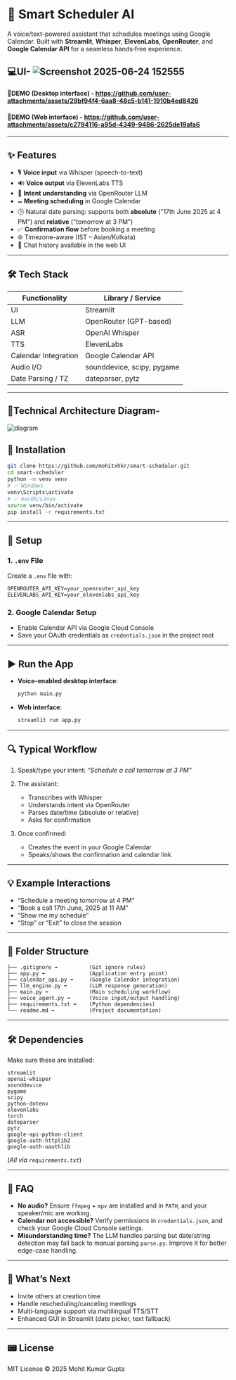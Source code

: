 # 🤖 Smart Scheduler AI

A voice/text-powered assistant that schedules meetings using Google Calendar. Built with **Streamlit**, **Whisper**, **ElevenLabs**, **OpenRouter**, and **Google Calendar API** for a seamless hands‑free experience.

## 💻UI- ![Screenshot 2025-06-24 152555](https://github.com/user-attachments/assets/f5d77b5c-e82d-4bb1-a2fc-d532b6d4a043)

#### 📸DEMO (Desktop interface) -  https://github.com/user-attachments/assets/29bf94f4-6aa8-48c5-b141-1910b4ed8426

#### 📸DEMO (Web interface) - https://github.com/user-attachments/assets/c2794116-a95d-4349-9486-2625de19afa6

---



## ✨ Features

* 🎙️ **Voice input** via Whisper (speech-to-text)
* 🔊 **Voice output** via ElevenLabs TTS
* 🧠 **Intent understanding** via OpenRouter LLM
* 🗕️ **Meeting scheduling** in Google Calendar
* 🕒 Natural date parsing: supports both **absolute** ("17th June 2025 at 4 PM") and **relative** ("tomorrow at 3 PM")
* ✅ **Confirmation flow** before booking a meeting
* 🌐 Timezone-aware (IST – Asian/Kolkata)
* 💬 Chat history available in the web UI

---

## 🛠️ Tech Stack

| Functionality        | Library / Service          |
| -------------------- | -------------------------- |
| UI                   | Streamlit                  |
| LLM                  | OpenRouter (GPT-based)     |
| ASR                  | OpenAI Whisper             |
| TTS                  | ElevenLabs                 |
| Calendar Integration | Google Calendar API        |
| Audio I/O            | sounddevice, scipy, pygame |
| Date Parsing / TZ    | dateparser, pytz           |


---

## 🔧Technical Architecture Diagram-
![diagram](https://github.com/user-attachments/assets/a457ace4-a181-4531-8b45-3e4048e7e4cd)

## 💾 Installation

```bash
git clone https://github.com/mohitxhkr/smart-scheduler.git
cd smart-scheduler
python -m venv venv
# ✅ Windows
venv\Scripts\activate
# ✅ macOS/Linux
source venv/bin/activate
pip install -r requirements.txt
```

---

## 🔧 Setup

### 1. `.env` File

Create a `.env` file with:

```
OPENROUTER_API_KEY=your_openrouter_api_key
ELEVENLABS_API_KEY=your_elevenlabs_api_key
```

### 2. Google Calendar Setup

* Enable Calendar API via Google Cloud Console
* Save your OAuth credentials as `credentials.json` in the project root

---

## ▶️ Run the App

* **Voice-enabled desktop interface**:

  ```bash
  python main.py
  ```
* **Web interface**:

  ```bash
  streamlit run app.py
  ```

---

## 🔍 Typical Workflow

1. Speak/type your intent:
   *“Schedule a call tomorrow at 3 PM”*
2. The assistant:

   * Transcribes with Whisper
   * Understands intent via OpenRouter
   * Parses date/time (absolute or relative)
   * Asks for confirmation
3. Once confirmed:

   * Creates the event in your Google Calendar
   * Speaks/shows the confirmation and calendar link

---

## 💡 Example Interactions

* “Schedule a meeting tomorrow at 4 PM”
* “Book a call 17th June, 2025 at 11 AM”
* “Show me my schedule”
* “Stop” or “Exit” to close the session

---

## 📂 Folder Structure

```
├── .gitignore ➡️          (Git ignore rules)
├── app.py ➡️              (Application entry point)
├── calendar_api.py ➡️     (Google Calendar integration)
├── llm_engine.py ➡️       (LLM response generation)
├── main.py ➡️             (Main scheduling workflow)
├── voice_agent.py ➡️      (Voice input/output handling)
├── requirements.txt ➡️    (Python dependencies)
└── readme.md ➡️           (Project documentation)
```

---

## 🛠️ Dependencies

Make sure these are installed:

```
streamlit
openai-whisper
sounddevice
pygame
scipy
python-dotenv
elevenlabs
torch
dateparser
pytz
google-api-python-client
google-auth-httplib2
google-auth-oauthlib
```

(*All via `requirements.txt`*)

---

## 🤔 FAQ

* **No audio?** Ensure `ffmpeg` + `mpv` are installed and in `PATH`, and your speaker/mic are working.
* **Calendar not accessible?** Verify permissions in `credentials.json`, and check your Google Cloud Console settings.
* **Misunderstanding time?** The LLM handles parsing but date/string detection may fall back to manual parsing `parse.py`. Improve it for better edge-case handling.

---

## 🚀 What’s Next

* Invite others at creation time
* Handle rescheduling/canceling meetings
* Multi-language support via multilingual TTS/STT
* Enhanced GUI in Streamlit (date picker, text fallback)

---

## 📟 License

MIT License © 2025 Mohit Kumar Gupta

